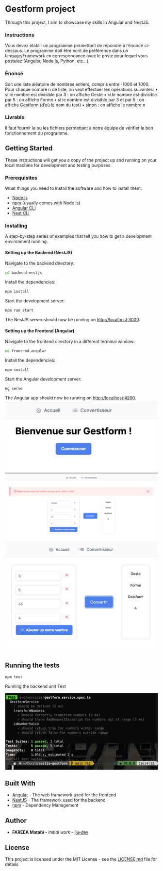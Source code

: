 # Gestform project

Through this project, I aim to showcase my skills in Angular and NestJS.

### Instructions

Vous devez établir un programme permettant de répondre à l’énoncé ci-dessous.
Le programme doit être écrit de préférence dans un langage/Framework en correspondance
avec le poste pour lequel vous postulez (Angular, Node.js, Python, etc...).

### Énoncé

Soit une liste aléatoire de nombres entiers, compris entre -1000 et 1000.
Pour chaque nombre n de liste, on veut effectuer les opérations suivantes:
• si le nombre est divisible par 3 : on affiche Geste
• si le nombre est divisible par 5 : on affiche Forme
• si le nombre est divisible par 3 et par 5 : on affiche Gestform (d’où le nom du test)
• sinon : on affiche le nombre n

### Livrable

Il faut fournir le ou les fichiers permettant à notre équipe de vérifier le bon fonctionnement
du programme.

## Getting Started

These instructions will get you a copy of the project up and running on your local machine for development and testing purposes.

### Prerequisites

What things you need to install the software and how to install them:

- [Node.js](https://nodejs.org/en/)
- [npm](https://www.npmjs.com/) (usually comes with Node.js)
- [Angular CLI](https://cli.angular.io/)
- [Nest CLI](https://docs.nestjs.com/cli/overview)

### Installing

A step-by-step series of examples that tell you how to get a development environment running.

#### Setting up the Backend (NestJS)

Navigate to the backend directory:

```bash
cd backend-nestjs
```

Install the dependencies:

```bash
npm install
```

Start the development server:

```bash
npm run start
```

The NestJS server should now be running on [http://localhost:3000](http://localhost:3000).

#### Setting up the Frontend (Angular)

Navigate to the frontend directory in a different terminal window:

```bash
cd frontend-angular
```

Install the dependencies:

```bash
npm install
```

Start the Angular development server:

```bash
ng serve
```

The Angular app should now be running on [http://localhost:4200](http://localhost:4200).
![Home](assets/home.png)
![error](assets/error.png)
![form](assets/form.png)

## Running the tests

```bash
npm test
```

Running the backend unit Test

![unittest](assets/unittest.png)

## Built With

- [Angular](https://angular.io/) - The web framework used for the frontend
- [NestJS](https://nestjs.com/) - The framework used for the backend
- [npm](https://www.npmjs.com/) - Dependency Management

## Author

- **FAREEA Matahi** - _Initial work_ - [jiu-dev](https://github.com/YourUsername)

## License

This project is licensed under the MIT License - see the [LICENSE.md](LICENSE.md) file for details
